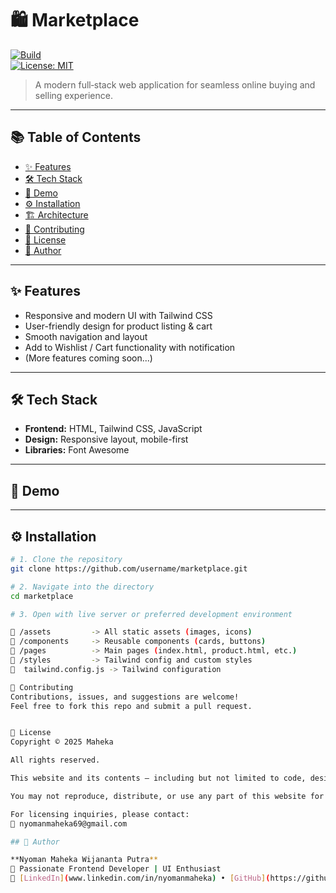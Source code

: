 # 🛍️ Marketplace

[![Build](https://img.shields.io/badge/build-passing-brightgreen)](https://github.com/)  
[![License: MIT](https://img.shields.io/badge/license-Custom-blue)](#license)

> A modern full‑stack web application for seamless online buying and selling experience.

---

## 📚 Table of Contents

- [✨ Features](#-features)  
- [🛠 Tech Stack](#-tech-stack)  
- [📸 Demo](#-demo)  
- [⚙️ Installation](#-installation)  
- [🏗️ Architecture](#-architecture)  
- [🤝 Contributing](#-contributing)  
- [📄 License](#-license)  
- [👤 Author](#-author)

---

## ✨ Features

- Responsive and modern UI with Tailwind CSS  
- User-friendly design for product listing & cart  
- Smooth navigation and layout  
- Add to Wishlist / Cart functionality with notification  
- (More features coming soon...)

---

## 🛠 Tech Stack

- **Frontend:** HTML, Tailwind CSS, JavaScript  
- **Design:** Responsive layout, mobile-first  
- **Libraries:** Font Awesome   

---

## 📸 Demo

> 


---

## ⚙️ Installation

```bash
# 1. Clone the repository
git clone https://github.com/username/marketplace.git

# 2. Navigate into the directory
cd marketplace

# 3. Open with live server or preferred development environment

📁 /assets         -> All static assets (images, icons)
📁 /components     -> Reusable components (cards, buttons)
📁 /pages          -> Main pages (index.html, product.html, etc.)
📁 /styles         -> Tailwind config and custom styles
📄  tailwind.config.js -> Tailwind configuration

🤝 Contributing
Contributions, issues, and suggestions are welcome!
Feel free to fork this repo and submit a pull request.


📄 License
Copyright © 2025 Maheka

All rights reserved.

This website and its contents — including but not limited to code, design, layout, and visuals — are the property of Maheka, unless otherwise noted.

You may not reproduce, distribute, or use any part of this website for commercial purposes without express permission.

For licensing inquiries, please contact:
📧 nyomanmaheka69@gmail.com

## 👤 Author

**Nyoman Maheka Wijananta Putra**  
💼 Passionate Frontend Developer | UI Enthusiast  
🔗 [LinkedIn](www.linkedin.com/in/nyomanmaheka) • [GitHub](https://github.com/Yukanakami)